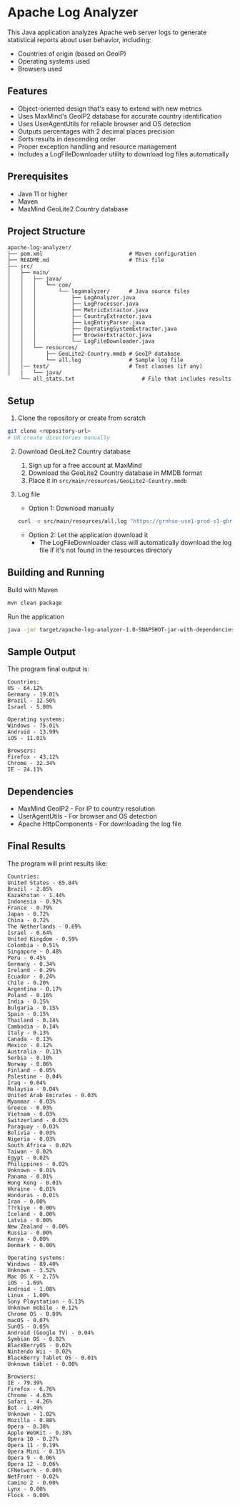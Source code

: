 # Apache Log Analyzer
This Java application analyzes Apache web server logs to generate statistical reports about user behavior, including:
* Countries of origin (based on GeoIP)
* Operating systems used
* Browsers used

## Features
* Object-oriented design that's easy to extend with new metrics
* Uses MaxMind's GeoIP2 database for accurate country identification
* Uses UserAgentUtils for reliable browser and OS detection
* Outputs percentages with 2 decimal places precision
* Sorts results in descending order
* Proper exception handling and resource management
* Includes a LogFileDownloader utility to download log files automatically

## Prerequisites
* Java 11 or higher
* Maven
* MaxMind GeoLite2 Country database

## Project Structure
```
apache-log-analyzer/
├── pom.xml                           # Maven configuration
├── README.md                         # This file
├── src/
│   ├── main/
│   │   ├── java/
│   │   │   └── com/
│   │   │       └── loganalyzer/      # Java source files
│   │   │           ├── LogAnalyzer.java
│   │   │           ├── LogProcessor.java
│   │   │           ├── MetricExtractor.java
│   │   │           ├── CountryExtractor.java
│   │   │           ├── LogEntryParser.java
│   │   │           ├── OperatingSystemExtractor.java
│   │   │           ├── BrowserExtractor.java
│   │   │           └── LogFileDownloader.java
│   │   └── resources/
│   │       ├── GeoLite2-Country.mmdb # GeoIP database
│   │       └── all.log               # Sample log file
│   |── test/                         # Test classes (if any)
│   |   └── java/
    └── all_stats.txt                     # File that includes results
```

## Setup
1. Clone the repository or create from scratch
```bash
git clone <repository-url>
# OR create directories manually
```

2. Download GeoLite2 Country database
   1. Sign up for a free account at MaxMind
   2. Download the GeoLite2 Country database in MMDB format
   3. Place it in `src/main/resources/GeoLite2-Country.mmdb`

3. Log file
   - Option 1: Download manually
   ```bash
   curl -o src/main/resources/all.log "https://grnhse-use1-prod-s1-ghr.s3.amazonaws.com/generic_attachments/attachments/002/693/931/original/all.log?X-Amz-Algorithm=AWS4-HMAC-SHA256&X-Amz-Credential=AKIAVQGOLGY373LJL5PF%2F20250306%2Fus-east-1%2Fs3%2Faws4_request&X-Amz-Date=20250306T130529Z&X-Amz-Expires=604800&X-Amz-SignedHeaders=host&X-Amz-Signature=7cd1b62143623b64595973d608855416f8711ca59d39c578c1bd8f96b620419e"
   ```
   - Option 2: Let the application download it
     - The LogFileDownloader class will automatically download the log file if it's not found in the resources directory

## Building and Running
Build with Maven
```bash
mvn clean package
```

Run the application
```bash
java -jar target/apache-log-analyzer-1.0-SNAPSHOT-jar-with-dependencies.jar
```

## Sample Output
The program final output is:
```
Countries:
US - 64.12%
Germany - 19.01%
Brazil - 12.50%
Israel - 5.00%

Operating systems:
Windows - 75.01%
Android - 13.99%
iOS - 11.01%

Browsers:
Firefox - 43.12%
Chrome - 32.34%
IE - 24.11%
```

## Dependencies
* MaxMind GeoIP2 - For IP to country resolution
* UserAgentUtils - For browser and OS detection
* Apache HttpComponents - For downloading the log file


## Final Results
The program will print results like:
```
Countries:
United States - 85.84%
Brazil - 2.85%
Kazakhstan - 1.44%
Indonesia - 0.92%
France - 0.79%
Japan - 0.72%
China - 0.72%
The Netherlands - 0.69%
Israel - 0.64%
United Kingdom - 0.59%
Colombia - 0.51%
Singapore - 0.48%
Peru - 0.45%
Germany - 0.34%
Ireland - 0.29%
Ecuador - 0.24%
Chile - 0.20%
Argentina - 0.17%
Poland - 0.16%
India - 0.15%
Bulgaria - 0.15%
Spain - 0.15%
Thailand - 0.14%
Cambodia - 0.14%
Italy - 0.13%
Canada - 0.13%
Mexico - 0.12%
Australia - 0.11%
Serbia - 0.10%
Norway - 0.06%
Finland - 0.05%
Palestine - 0.04%
Iraq - 0.04%
Malaysia - 0.04%
United Arab Emirates - 0.03%
Myanmar - 0.03%
Greece - 0.03%
Vietnam - 0.03%
Switzerland - 0.03%
Paraguay - 0.03%
Bolivia - 0.03%
Nigeria - 0.03%
South Africa - 0.02%
Taiwan - 0.02%
Egypt - 0.02%
Philippines - 0.02%
Unknown - 0.01%
Panama - 0.01%
Hong Kong - 0.01%
Ukraine - 0.01%
Honduras - 0.01%
Iran - 0.00%
T?rkiye - 0.00%
Iceland - 0.00%
Latvia - 0.00%
New Zealand - 0.00%
Russia - 0.00%
Kenya - 0.00%
Denmark - 0.00%

Operating systems:
Windows - 89.40%
Unknown - 3.52%
Mac OS X - 2.75%
iOS - 1.69%
Android - 1.08%
Linux - 1.00%
Sony Playstation - 0.13%
Unknown mobile - 0.12%
Chrome OS - 0.09%
macOS - 0.07%
SunOS - 0.05%
Android (Google TV) - 0.04%
Symbian OS - 0.02%
BlackBerryOS - 0.02%
Nintendo Wii - 0.02%
BlackBerry Tablet OS - 0.01%
Unknown tablet - 0.00%

Browsers:
IE - 79.39%
Firefox - 6.76%
Chrome - 4.63%
Safari - 4.26%
Bot - 1.49%
Unknown - 1.02%
Mozilla - 0.88%
Opera - 0.38%
Apple WebKit - 0.38%
Opera 10 - 0.27%
Opera 11 - 0.19%
Opera Mini - 0.15%
Opera 9 - 0.06%
Opera 12 - 0.06%
CFNetwork - 0.06%
NetFront - 0.02%
Camino 2 - 0.00%
Lynx - 0.00%
Flock - 0.00%
```
